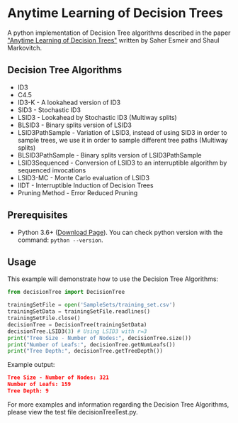 # Anytime Learning of Decision Trees
A python implementation of Decision Tree algorithms described in the paper ["Anytime Learning of Decision Trees"](https://www.jmlr.org/papers/volume8/esmeir07a/esmeir07a.pdf) written by Saher Esmeir and Shaul Markovitch.

## Decision Tree Algorithms
* ID3
* C4.5
* ID3-K - A lookahead version of ID3
* SID3 - Stochastic ID3
* LSID3 - Lookahead by Stochastic ID3 (Multiway splits)
* BLSID3 - Binary splits version of LSID3
* LSID3PathSample - Variation of LSID3, instead of using SID3 in order to sample trees, we use it in order to sample different tree paths (Multiway splits)
* BLSID3PathSample - Binary splits version of LSID3PathSample
* LSID3Sequenced - Conversion of LSID3 to an interruptible algorithm by sequenced invocations
* LSID3-MC - Monte Carlo evaluation of LSID3
* IIDT - Interruptible Induction of Decision Trees
* Pruning Method - Error Reduced Pruning

## Prerequisites
* Python 3.6+ ([Download Page](https://www.python.org/downloads/)). You can check python version with the command: `python --version`.

## Usage
This example will demonstrate how to use the Decision Tree Algorithms:
```python
from decisionTree import DecisionTree

trainingSetFile = open('SampleSets/training_set.csv')
trainingSetData = trainingSetFile.readlines()
trainingSetFile.close()
decisionTree = DecisionTree(trainingSetData)
decisionTree.LSID3(3) # Using LSID3 with r=3
print("Tree Size - Number of Nodes:", decisionTree.size())
print("Number of Leafs:", decisionTree.getNumLeafs())
print("Tree Depth:", decisionTree.getTreeDepth())
```
Example output:
```json
Tree Size - Number of Nodes: 321
Number of Leafs: 159
Tree Depth: 9
```

For more examples and information regarding the Decision Tree Algorithms, please view the test file decisionTreeTest.py.
